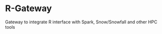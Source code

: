 R-Gateway
=========

Gateway to integrate R interface with Spark, Snow/Snowfall and other HPC tools
